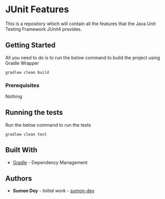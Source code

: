 # JUnit Features

This is a repository which will contain all the features that the Java Unit Testing Framework JUnit4 
provides. 

## Getting Started

All you need to do is to run the below command to build the project using Gradle Wrapper

```
gradlew clean build
```

### Prerequisites

Nothing


## Running the tests

Run the below command to run the tests

```
gradlew clean test
```


## Built With

* [Gradle](https://gradle.org/) - Dependency Management



## Authors

* **Sumon Dey** - *Initial work* - [sumon-dey](https://github.com/sumon-dey)






